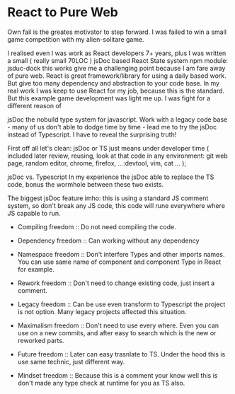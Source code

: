 # React to Pure Web

Own fail is the greates motivator to step forward. I was failed to win a small game competition with my alien-solitare game. 

I realised even I was work as React developers 7+ years, plus I was written a small ( really small 70LOC ) jsDoc based React State system npm module: jsduc-dock  this works give me a challenging point because I am fare away of pure web. React is great framework/library for using a daily based work. But give too many dependency and abstraction to your code base. In my real work I was keep to use React for my job, because this is the standard. But this example game development was light me up. I was fight for a different reason of 

jsDoc the nobuild type system for javascript.
Work with a legacy code base - many of us don't able to dodge time by time - lead me to try the jsDoc instead of Typescript. I have to reveal the surprising truth!

First off all let's clean: jsDoc or TS just means under developer time ( included later review, reusing, look at that code in any environment: git web page, random editor, chrome, firefox, ...:devtool, vim, cat ... );

jsDoc vs. Typescript
In my experience the jsDoc able to replace the TS code, bonus the wormhole between these two exists.

The biggest jsDoc feature imho: this is using a standard JS comment system, so don't break any JS code, this code will rune everywhere where JS capable to run.

- Compiling freedom :: Do not need compiling the code.

- Dependency freedom :: Can working without any dependency

- Namespace freedom :: Don't interfere Types and other imports names. You can use same name of component and component Type in React for example.

- Rework freedom :: Don't need to change existing code, just insert a comment.

- Legacy freedom :: Can be use even transform to Typescript the project is not option. Many legacy projects affected this situation.

- Maximalism freedom :: Don't need to use every where. Even you can use on a new commits, and after easy to search which is the new or reworked parts.

- Future freedom :: Later can easy trasnlate to TS. Under the hood this is use same technic, just different way.

- Mindset freedom :: Because this is a comment your know well this is don't made any type check at runtime for you as TS also.